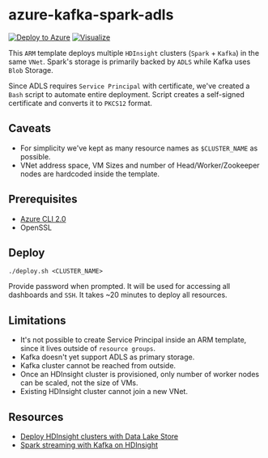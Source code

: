 # azure-kafka-spark-adls
[![Deploy to Azure](http://azuredeploy.net/deploybutton.png)](https://azuredeploy.net/)
[![Visualize](http://armviz.io/visualizebutton.png)](http://armviz.io/#/?load=https%3A%2F%2Fraw.githubusercontent.com%2Fsyedhassaanahmed%2Fazure-kafka-spark-adls%2Fmaster%2Fazuredeploy.json)

This `ARM` template deploys multiple `HDInsight` clusters (`Spark` + `Kafka`) in the same `VNet`. Spark's storage is primarily backed by `ADLS` while Kafka uses `Blob` Storage.

Since ADLS requires `Service Principal` with certificate, we've created a `Bash` script to automate entire deployment. Script creates a self-signed certificate and converts it to `PKCS12` format.

## Caveats
- For simplicity we've kept as many resource names as `$CLUSTER_NAME` as possible. 
- VNet address space, VM Sizes and number of Head/Worker/Zookeeper nodes are hardcoded inside the template.

## Prerequisites
- [Azure CLI 2.0](https://docs.microsoft.com/en-us/cli/azure/install-azure-cli?view=azure-cli-latest)
- OpenSSL

## Deploy
```
./deploy.sh <CLUSTER_NAME>
```
Provide password when prompted. It will be used for accessing all dashboards and `SSH`.
It takes ~20 minutes to deploy all resources.

## Limitations
- It's not possible to create Service Principal inside an ARM template, since it lives outside of `resource groups`.
- Kafka doesn't yet support ADLS as primary storage.
- Kafka cluster cannot be reached from outside.
- Once an HDInsight cluster is provisioned, only number of worker nodes can be scaled, not the size of VMs.
- Existing HDInsight cluster cannot join a new VNet.

## Resources
- [Deploy HDInsight clusters with Data Lake Store](https://github.com/Azure/azure-quickstart-templates/tree/master/201-hdinsight-datalake-store-azure-storage)
- [Spark streaming with Kafka on HDInsight](https://docs.microsoft.com/en-us/azure/hdinsight/hdinsight-apache-spark-with-kafka)